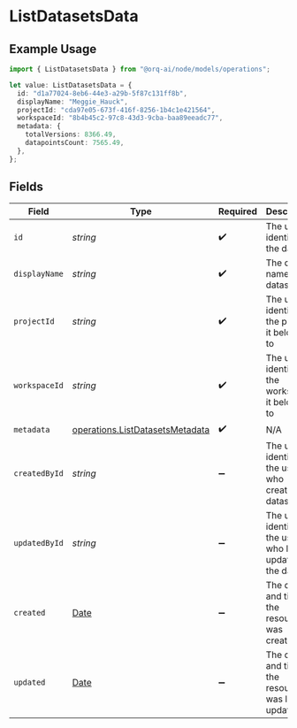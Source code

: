 # ListDatasetsData

## Example Usage

```typescript
import { ListDatasetsData } from "@orq-ai/node/models/operations";

let value: ListDatasetsData = {
  id: "d1a77024-8eb6-44e3-a29b-5f87c131ff8b",
  displayName: "Meggie_Hauck",
  projectId: "cda97e05-673f-416f-8256-1b4c1e421564",
  workspaceId: "8b4b45c2-97c8-43d3-9cba-baa89eeadc77",
  metadata: {
    totalVersions: 8366.49,
    datapointsCount: 7565.49,
  },
};
```

## Fields

| Field                                                                                         | Type                                                                                          | Required                                                                                      | Description                                                                                   |
| --------------------------------------------------------------------------------------------- | --------------------------------------------------------------------------------------------- | --------------------------------------------------------------------------------------------- | --------------------------------------------------------------------------------------------- |
| `id`                                                                                          | *string*                                                                                      | :heavy_check_mark:                                                                            | The unique identifier of the dataset                                                          |
| `displayName`                                                                                 | *string*                                                                                      | :heavy_check_mark:                                                                            | The display name of the dataset                                                               |
| `projectId`                                                                                   | *string*                                                                                      | :heavy_check_mark:                                                                            | The unique identifier of the project it belongs to                                            |
| `workspaceId`                                                                                 | *string*                                                                                      | :heavy_check_mark:                                                                            | The unique identifier of the workspace it belongs to                                          |
| `metadata`                                                                                    | [operations.ListDatasetsMetadata](../../models/operations/listdatasetsmetadata.md)            | :heavy_check_mark:                                                                            | N/A                                                                                           |
| `createdById`                                                                                 | *string*                                                                                      | :heavy_minus_sign:                                                                            | The unique identifier of the user who created the dataset                                     |
| `updatedById`                                                                                 | *string*                                                                                      | :heavy_minus_sign:                                                                            | The unique identifier of the user who last updated the dataset                                |
| `created`                                                                                     | [Date](https://developer.mozilla.org/en-US/docs/Web/JavaScript/Reference/Global_Objects/Date) | :heavy_minus_sign:                                                                            | The date and time the resource was created                                                    |
| `updated`                                                                                     | [Date](https://developer.mozilla.org/en-US/docs/Web/JavaScript/Reference/Global_Objects/Date) | :heavy_minus_sign:                                                                            | The date and time the resource was last updated                                               |